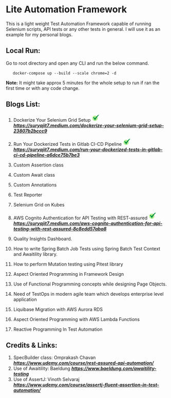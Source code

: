 # Lite Automation Framework 

This is a light weight Test Automation Framework capable of running Selenium scripts, API tests or any other tests in general.
I will use it as an example for my personal blogs.

## **Local Run:**

Go to root directory and open any CLI and run the below command.

```
   docker-compose up --build --scale chrome=2 -d
```

**Note:** It might take approx 5 minutes for the whole setup to run if ran the first time or with any code change.

## **Blogs List:**

1. Dockerize Your Selenium Grid Setup ![](doc/check-mark.png)  
   **_https://suryajit7.medium.com/dockerize-your-selenium-grid-setup-23807b2bccc9_**

2. Run Your Dockerized Tests in Gitlab CI-CD Pipeline ![](doc/check-mark.png)    
   **_https://suryajit7.medium.com/run-your-dockerized-tests-in-gitlab-ci-cd-pipeline-a6dce75b7be3_**

3. Custom Assertion class
4. Custom Await class
5. Custom Annotations
6. Test Reporter
7. Selenium Grid on Kubes

8. AWS Cognito Authentication for API Testing with REST-assured ![](doc/check-mark.png)    
   **_https://suryajit7.medium.com/aws-cognito-authentication-for-api-testing-with-rest-assured-8c8edd57aba8_**

9. Quality Insights Dashboard.

10. How to write Spring Batch Job Tests using Spring Batch Test Context and Awaitility library.
11. How to perform Mutation testing using Pitest library

12. Aspect Oriented Programming in Framework Design
13. Use of Functional Programming concepts while designing Page Objects.
14. Need of TestOps in modern agile team which develops enterprise level application
15. Liquibase Migration with AWS Aurora RDS
16. Aspect Oriented Programming with AWS Lambda Functions
17. Reactive Programming In Test Automation

## **Credits & Links:**

1. SpecBuilder class: Omprakash Chavan **_https://www.udemy.com/course/rest-assured-api-automation/_** 
2. Use of Awaitility: Baeldung **_https://www.baeldung.com/awaitility-testing_**
3. Use of AssertJ: Vinoth Selvaraj **_https://www.udemy.com/course/assertj-fluent-assertion-in-test-automation/_**
